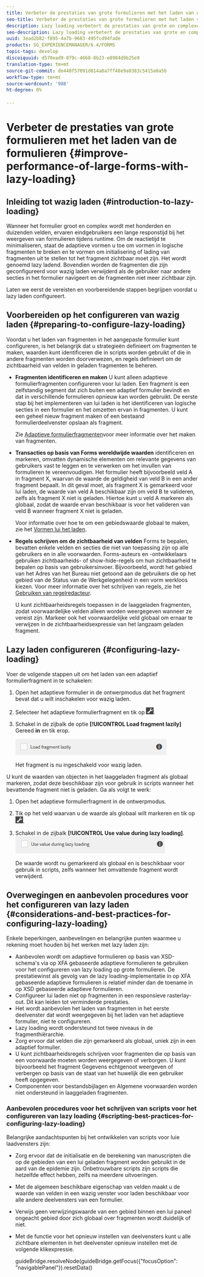 ```yaml
---
title: Verbeter de prestaties van grote formulieren met het laden van de formulieren
seo-title: Verbeter de prestaties van grote formulieren met het laden van de formulieren
description: Lazy loading verbetert de prestaties van grote en complexe adaptieve formulieren aanzienlijk door de initialisatie en het laden van formulierfragmenten uit te stellen totdat deze zichtbaar zijn.
seo-description: Lazy loading verbetert de prestaties van grote en complexe adaptieve formulieren aanzienlijk door de initialisatie en het laden van formulierfragmenten uit te stellen totdat deze zichtbaar zijn.
uuid: 3ead2b82-f895-4a7b-9683-495fcd94fade
products: SG_EXPERIENCEMANAGER/6.4/FORMS
topic-tags: develop
discoiquuid: d570ead9-8f9c-4668-8b23-e8984d9b25e9
translation-type: tm+mt
source-git-commit: de440f57091d814a0a7ff48e9a0383c5415a0a5b
workflow-type: tm+mt
source-wordcount: '988'
ht-degree: 0%

---
```



# Verbeter de prestaties van grote formulieren met het laden van de formulieren {#improve-performance-of-large-forms-with-lazy-loading}

## Inleiding tot wazig laden {#introduction-to-lazy-loading}

Wanneer het formulier groot en complex wordt met honderden en duizenden velden, ervaren eindgebruikers een lange responstijd bij het weergeven van formulieren tijdens runtime. Om de reactietijd te minimaliseren, staat de adaptieve vormen u toe om vormen in logische fragmenten te breken en te vormen om initialisering of lading van fragmenten uit te stellen tot het fragment zichtbaar moet zijn. Het wordt genoemd lazy ladend. Bovendien worden de fragmenten die zijn geconfigureerd voor wazig laden verwijderd als de gebruiker naar andere secties in het formulier navigeert en de fragmenten niet meer zichtbaar zijn.

Laten we eerst de vereisten en voorbereidende stappen begrijpen voordat u lazy laden configureert.

## Voorbereiden op het configureren van wazig laden {#preparing-to-configure-lazy-loading}

Voordat u het laden van fragmenten in het aangepaste formulier kunt configureren, is het belangrijk dat u strategieën definieert om fragmenten te maken, waarden kunt identificeren die in scripts worden gebruikt of die in andere fragmenten worden doorverwezen, en regels definieert om de zichtbaarheid van velden in geladen fragmenten te beheren.

* **Fragmenten identificeren en maken** U kunt alleen adaptieve formulierfragmenten configureren voor lui laden. Een fragment is een zelfstandig segment dat zich buiten een adaptief formulier bevindt en dat in verschillende formulieren opnieuw kan worden gebruikt. De eerste stap bij het implementeren van lui laden is het identificeren van logische secties in een formulier en het omzetten ervan in fragmenten. U kunt een geheel nieuw fragment maken of een bestaand formulierdeelvenster opslaan als fragment.

   Zie [Adaptieve formulierfragmenten](/help/forms/using/adaptive-form-fragments.md)voor meer informatie over het maken van fragmenten.

* **Transacties op basis van Forms wereldwijde waarden** identificeren en markeren, omvatten dynamische elementen om relevante gegevens van gebruikers vast te leggen en te verwerken om het invullen van formulieren te vereenvoudigen. Het formulier heeft bijvoorbeeld veld A in fragment X, waarvan de waarde de geldigheid van veld B in een ander fragment bepaalt. In dit geval moet, als fragment X is gemarkeerd voor lui laden, de waarde van veld A beschikbaar zijn om veld B te valideren, zelfs als fragment X niet is geladen. Hiertoe kunt u veld A markeren als globaal, zodat de waarde ervan beschikbaar is voor het valideren van veld B wanneer fragment X niet is geladen.

   Voor informatie over hoe te om een gebiedswaarde globaal te maken, zie het [Vormen lui het laden](/help/forms/using/lazy-loading-adaptive-forms.md#p-configuring-lazy-loading-p).

* **Regels schrijven om de zichtbaarheid van velden** Forms te bepalen, bevatten enkele velden en secties die niet van toepassing zijn op alle gebruikers en in alle voorwaarden. Forms-auteurs en -ontwikkelaars gebruiken zichtbaarheids- of show-hide-regels om hun zichtbaarheid te bepalen op basis van gebruikersinvoer. Bijvoorbeeld, wordt het gebied van het Adres van het Bureau niet getoond aan de gebruikers die op het gebied van de Status van de Werkgelegenheid in een vorm werkloos kiezen. Voor meer informatie over het schrijven van regels, zie het [Gebruiken van regelredacteur](/help/forms/using/rule-editor.md).

   U kunt zichtbaarheidsregels toepassen in de laaggeladen fragmenten, zodat voorwaardelijke velden alleen worden weergegeven wanneer ze vereist zijn. Markeer ook het voorwaardelijke veld globaal om ernaar te verwijzen in de zichtbaarheidsexpressie van het langzaam geladen fragment.

## Lazy laden configureren {#configuring-lazy-loading}

Voer de volgende stappen uit om het laden van een adaptief formulierfragment in te schakelen:

1. Open het adaptieve formulier in de ontwerpmodus dat het fragment bevat dat u wilt inschakelen voor wazig laden.
1. Selecteer het adaptieve formulierfragment en tik op ![cmp](assets/cmppr.png).
1. Schakel in de zijbalk de optie **[!UICONTROL Load fragment lazily]** Gereed **in** en tik erop.

   ![Lazy loading inschakelen voor het adaptieve formulierfragment](assets/lazy-loading-fragment.png)

   Het fragment is nu ingeschakeld voor wazig laden.

U kunt de waarden van objecten in het laaggeladen fragment als globaal markeren, zodat deze beschikbaar zijn voor gebruik in scripts wanneer het bevattende fragment niet is geladen. Ga als volgt te werk:

1. Open het adaptieve formulierfragment in de ontwerpmodus.
1. Tik op het veld waarvan u de waarde als globaal wilt markeren en tik op ![](assets/cmppr.png).
1. Schakel in de zijbalk **[!UICONTROL Use value during lazy loading]**.
   ![Lazy loading field in sidebar](assets/enable-lazy-loading.png)

   De waarde wordt nu gemarkeerd als globaal en is beschikbaar voor gebruik in scripts, zelfs wanneer het omvattende fragment wordt verwijderd.

## Overwegingen en aanbevolen procedures voor het configureren van lazy laden {#considerations-and-best-practices-for-configuring-lazy-loading}

Enkele beperkingen, aanbevelingen en belangrijke punten waarmee u rekening moet houden bij het werken met lazy laden zijn:

* Aanbevolen wordt om adaptieve formulieren op basis van XSD-schema&#39;s via op XFA gebaseerde adaptieve formulieren te gebruiken voor het configureren van lazy loading op grote formulieren. De prestatiewinst als gevolg van de lazy loading-implementatie in op XFA gebaseerde adaptieve formulieren is relatief minder dan de toename in op XSD gebaseerde adaptieve formulieren.
* Configureer lui laden niet op fragmenten in een responsieve rasterlay-out. Dit kan leiden tot verminderde prestaties.
* Het wordt aanbevolen het laden van fragmenten in het eerste deelvenster dat wordt weergegeven bij het laden van het adaptieve formulier, niet te configureren.
* Lazy loading wordt ondersteund tot twee niveaus in de fragmenthiërarchie.
* Zorg ervoor dat velden die zijn gemarkeerd als globaal, uniek zijn in een adaptief formulier.
* U kunt zichtbaarheidsregels schrijven voor fragmenten die op basis van een voorwaarde moeten worden weergegeven of verborgen. U kunt bijvoorbeeld het fragment Gegevens echtgenoot weergeven of verbergen op basis van de staat van het huwelijk die een gebruiker heeft opgegeven.
* Componenten voor bestandsbijlagen en Algemene voorwaarden worden niet ondersteund in laaggeladen fragmenten.

### Aanbevolen procedures voor het schrijven van scripts voor het configureren van lazy loading {#scripting-best-practices-for-configuring-lazy-loading}

Belangrijke aandachtspunten bij het ontwikkelen van scripts voor luie laadvensters zijn:

* Zorg ervoor dat de initialisatie en de berekening van manuscripten die op de gebieden van een lui geladen fragment worden gebruikt in de aard van de epidemie zijn. Onbetrouwbare scripts zijn scripts die hetzelfde effect hebben, zelfs na meerdere uitvoeringen.
* Met de algemeen beschikbare eigenschap van velden maakt u de waarde van velden in een wazig venster voor laden beschikbaar voor alle andere deelvensters van een formulier.
* Verwijs geen verwijzingswaarde van een gebied binnen een lui paneel ongeacht gebied door zich globaal over fragmenten wordt duidelijk of niet.
* Met de functie voor het opnieuw instellen van deelvensters kunt u alle zichtbare elementen in het deelvenster opnieuw instellen met de volgende klikexpressie.

   guideBridge.resolveNode(guideBridge.getFocus({&quot;focusOption&quot;: &quot;navigablePanel&quot;}).resetData()

